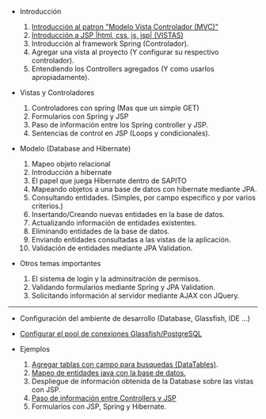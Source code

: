  * Introducción
   1. [Introducción al patron "Modelo Vista Controlador (MVC)"](https://github.com/DiganmeGiovanni/SAPITO/wiki/Introducci%C3%B3n-al-patron-%22Modelo-Vista-Controlador-(MVC)%22)
   2. [Introducción a JSP |html, css, js, jsp| (VISTAS)](https://github.com/DiganmeGiovanni/SAPITO/wiki/Introducci%C3%B3n-a-JSP)
   3. Introducción al framework Spring (Controlador).
   4. Agregar una vista al proyecto (Y configurar su respectivo controlador).
   5. Entendiendo los Controllers agregados (Y como usarlos apropiadamente).

 * Vistas y Controladores
   1. Controladores con spring (Mas que un simple GET)
   2. Formularios con Spring y JSP
   3. Paso de información entre los Spring controller y JSP.
   4. Sentencias de control en JSP (Loops y condicionales).

 * Modelo (Database and Hibernate)
   1. Mapeo objeto relacional
   2. Introducción a hibernate
   3. El papel que juega Hibernate dentro de SAPITO
   4. Mapeando objetos a una base de datos con hibernate mediante JPA.
   5. Consultando entidades. (Simples, por campo especifico y por varios criterios.)
   6. Insertando/Creando nuevas entidades en la base de datos.
   7. Actualizando información de entidades existentes.
   8. Eliminando entidades de la base de datos.
   9. Enviando entidades consultadas a las vistas de la aplicación.
   10. Validación de entidades mediante JPA Validation.

 * Otros temas importantes
   1. El sistema de login y la adminsitración de permisos.
   2. Validando formularios mediante Spring y JPA Validation.
   3. Solicitando información al servidor mediante AJAX con JQuery.

--- ---

   - Configuración del ambiente de desarrollo (Database, Glassfish, IDE ...)
   - [Configurar el pool de conexiones Glassfish/PostgreSQL](./Configurar-el-Pool-de-conexiones)

 - Ejemplos

   1. [Agregar tablas con campo para busquedas (DataTables)](https://github.com/DiganmeGiovanni/SAPITO/wiki/Agregar-tablas-con-campo-para-busquedas-%28DataTables%29).
   2. [Mapeo de entidades java con la base de datos.](https://github.com/DiganmeGiovanni/SAPITO/wiki/Mapeo-de-entidades-java-con-la-base-de-datos)
   3. Despliegue de información obtenida de la Database sobre las vistas con JSP.
   4. [Paso de información entre Controllers y JSP](./Paso-de-informaci%C3%B3n-entre-Controllers-y-Vistas-(JSP))
   5. Formularios con JSP, Spring y Hibernate.
